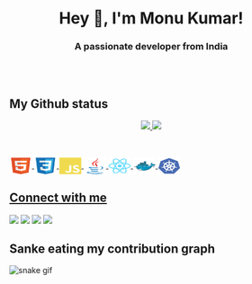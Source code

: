 <h1 align = "center"> Hey 👋, I'm Monu Kumar!</h1>
<h3 align = "center"> A passionate developer from India</h3>
 <br>
 <br>
 
  ## My Github status
<div align="center">
  <a href="https://github.com/Monukumar193">
  <img height="180em" src="https://github-readme-stats.vercel.app/api?username=Monukumar193&show_icons=true&theme=dark&include_all_commits=true&count_private=true"/>
  <img height="180em" src="https://github-readme-stats.vercel.app/api/top-langs/?username=Monukumar193&layout=compact&langs_count=7&theme=dark"/>
</div>
 
 ##
  <div style="display: inline_block"><br>
 <img align="center" alt="Rafa-HTML" height="30" width="40" src="https://raw.githubusercontent.com/devicons/devicon/master/icons/html5/html5-original.svg">
  <img align="center" alt="Rafa-CSS" height="30" width="40" src="https://raw.githubusercontent.com/devicons/devicon/master/icons/css3/css3-original.svg">
   <img align="center" alt="Rafa-Js" height="30" width="40" src="https://raw.githubusercontent.com/devicons/devicon/master/icons/javascript/javascript-plain.svg">
     <img align="center" alt="java" height="30" width="40" src="https://raw.githubusercontent.com/devicons/devicon/master/icons/java/java-original.svg" />
  <img align="center" alt="Rafa-React" height="30" width="40" src="https://raw.githubusercontent.com/devicons/devicon/master/icons/react/react-original.svg">   
  <img  align="center" alt="Rafa-docker" height="30" width="40" src="https://raw.githubusercontent.com/devicons/devicon/master/icons/docker/docker-original.svg" />
 <img  align="center" alt="Rafa-docker" height="30" width="40" src="https://raw.githubusercontent.com/devicons/devicon/master/icons/kubernetes/kubernetes-plain.svg" />
 </div>
 
 ## Connect with me
<div> 
   <a href="https://instagram.com/mannu8139" target="_blank"><img src="https://img.shields.io/badge/-Instagram-%23E4405F?style=for-the-badge&logo=instagram&logoColor=white" target="_blank"></a> 
  <a href = "mailto:monuchoudhary0193@gmail.com"><img src="https://img.shields.io/badge/-Gmail-%23333?style=for-the-badge&logo=gmail&logoColor=white" target="_blank"></a>
  <a href="https://www.linkedin.com/in/monukumar001" target="_blank"><img src="https://img.shields.io/badge/-LinkedIn-%230077B5?style=for-the-badge&logo=linkedin&logoColor=white" target="_blank"></a> 
   <a href="https://twitter.com/kumarmonu193" target="_blank"><img src="https://img.shields.io/badge/Twitter-1DA1F2?style=for-the-badge&logo=twitter&logoColor=white"  target="_blank"></a> 
</div>
 
 ## Sanke eating my contribution graph
   ![snake gif](https://github.com/Monukumar193/Monukumar193/blob/output/github-contribution-grid-snake.gif)
